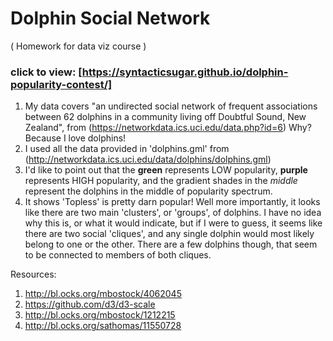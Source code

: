 # Dolphin Social Network
( Homework for data viz course )

### click to view: [https://syntacticsugar.github.io/dolphin-popularity-contest/]

1. My data covers "an undirected social network of frequent associations between 62 dolphins in a community living off Doubtful Sound, New Zealand", from (https://networkdata.ics.uci.edu/data.php?id=6)  Why?  Because I love dolphins!
1. I used all the data provided in 'dolphins.gml' from (http://networkdata.ics.uci.edu/data/dolphins/dolphins.gml)
1. I'd like to point out that the **green** represents LOW popularity, **purple** represents HIGH popularity, and the gradient shades in the *middle* represent the dolphins in the middle of popularity spectrum.
1. It shows 'Topless' is pretty darn popular!  Well more importantly, it looks like there are two main 'clusters', or 'groups', of dolphins.  I have no idea why this is, or what it would indicate, but if I were to guess, it seems like there are two social 'cliques', and any single dolphin would most likely belong to one or the other.  There are a few dolphins though, that seem to be connected to members of both cliques.

Resources:  
1. http://bl.ocks.org/mbostock/4062045  
2. https://github.com/d3/d3-scale  
3. http://bl.ocks.org/mbostock/1212215  
4. http://bl.ocks.org/sathomas/11550728  
